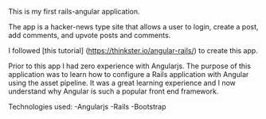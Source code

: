 This is my first rails-angular application.

The app is a hacker-news type site that allows a user to login, create a post, add comments, and upvote posts and comments.

I followed [this tutorial] (https://thinkster.io/angular-rails/) to create this app.

Prior to this app I had zero experience with Angularjs. The purpose of this
application was to learn how to configure a Rails application with
Angular using the asset pipeline. It was a great learning experience
and I now understand why Angular is such a popular front end framework.

Technologies used:
-Angularjs
-Rails
-Bootstrap